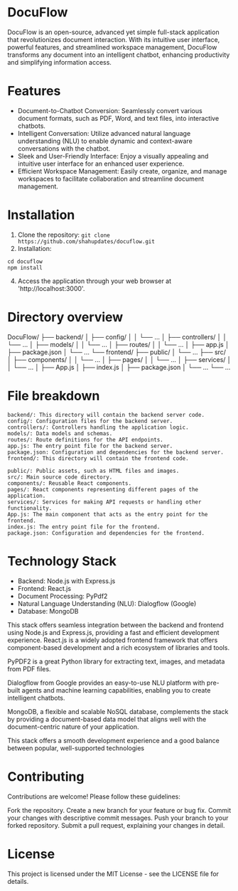 # DocuFlow
DocuFlow is an open-source, advanced yet simple full-stack application that revolutionizes document interaction. With its intuitive user interface, powerful features, and streamlined workspace management, DocuFlow transforms any document into an intelligent chatbot, enhancing productivity and simplifying information access.

# Features
* Document-to-Chatbot Conversion: Seamlessly convert various document formats, such as PDF, Word, and text files, into interactive chatbots.
* Intelligent Conversation: Utilize advanced natural language understanding (NLU) to enable dynamic and context-aware conversations with the chatbot.
* Sleek and User-Friendly Interface: Enjoy a visually appealing and intuitive user interface for an enhanced user experience.
* Efficient Workspace Management: Easily create, organize, and manage workspaces to facilitate collaboration and streamline document management.

# Installation
1. Clone the repository: ``` git clone https://github.com/shahupdates/docuflow.git ```
3. Installation: 
```
cd docuflow
npm install
```
4. Access the application through your web browser at 'http://localhost:3000'.


# Directory overview
DocuFlow/
├── backend/
│   ├── config/
│   │   └── ...
│   ├── controllers/
│   │   └── ...
│   ├── models/
│   │   └── ...
│   ├── routes/
│   │   └── ...
│   ├── app.js
│   ├── package.json
│   └── ...
└── frontend/
    ├── public/
    │   └── ...
    ├── src/
    │   ├── components/
    │   │   └── ...
    │   ├── pages/
    │   │   └── ...
    │   ├── services/
    │   │   └── ...
    │   ├── App.js
    │   ├── index.js
    │   ├── package.json
    │   └── ...
    └── ...

# File breakdown
```
backend/: This directory will contain the backend server code.
config/: Configuration files for the backend server.
controllers/: Controllers handling the application logic.
models/: Data models and schemas.
routes/: Route definitions for the API endpoints.
app.js: The entry point file for the backend server.
package.json: Configuration and dependencies for the backend server.
frontend/: This directory will contain the frontend code.

public/: Public assets, such as HTML files and images.
src/: Main source code directory.
components/: Reusable React components.
pages/: React components representing different pages of the application.
services/: Services for making API requests or handling other functionality.
App.js: The main component that acts as the entry point for the frontend.
index.js: The entry point file for the frontend.
package.json: Configuration and dependencies for the frontend.
```
# Technology Stack
* Backend: Node.js with Express.js
* Frontend: React.js
* Document Processing: PyPdf2
* Natural Language Understanding (NLU): Dialogflow (Google)
* Database: MongoDB

This stack offers seamless integration between the backend and frontend using Node.js and Express.js, providing a fast and efficient development experience. React.js is a widely adopted frontend framework that offers component-based development and a rich ecosystem of libraries and tools.

PyPDF2 is a great Python library for extracting text, images, and metadata from PDF files.

Dialogflow from Google provides an easy-to-use NLU platform with pre-built agents and machine learning capabilities, enabling you to create intelligent chatbots.

MongoDB, a flexible and scalable NoSQL database, complements the stack by providing a document-based data model that aligns well with the document-centric nature of your application.

This stack offers a smooth development experience and a good balance between popular, well-supported technologies

# Contributing
Contributions are welcome! Please follow these guidelines:

Fork the repository.
Create a new branch for your feature or bug fix.
Commit your changes with descriptive commit messages.
Push your branch to your forked repository.
Submit a pull request, explaining your changes in detail.

# License
This project is licensed under the MIT License - see the LICENSE file for details.
